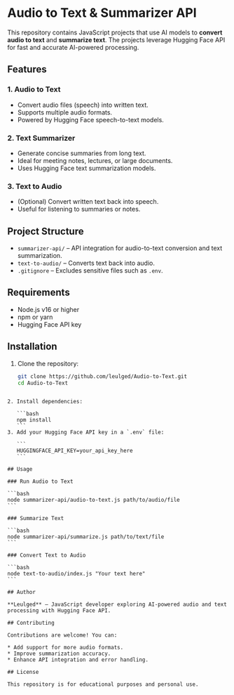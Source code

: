 # Audio to Text & Summarizer API

This repository contains JavaScript projects that use AI models to **convert audio to text** and **summarize text**. The projects leverage Hugging Face API for fast and accurate AI-powered processing.

## Features

### 1. Audio to Text
- Convert audio files (speech) into written text.  
- Supports multiple audio formats.  
- Powered by Hugging Face speech-to-text models.  

### 2. Text Summarizer
- Generate concise summaries from long text.  
- Ideal for meeting notes, lectures, or large documents.  
- Uses Hugging Face text summarization models.  

### 3. Text to Audio
- (Optional) Convert written text back into speech.  
- Useful for listening to summaries or notes.

## Project Structure
- `summarizer-api/` – API integration for audio-to-text conversion and text summarization.  
- `text-to-audio/` – Converts text back into audio.  
- `.gitignore` – Excludes sensitive files such as `.env`.  

## Requirements
- Node.js v16 or higher  
- npm or yarn  
- Hugging Face API key  

## Installation
1. Clone the repository:
   ```bash
   git clone https://github.com/leulged/Audio-to-Text.git
   cd Audio-to-Text
````

2. Install dependencies:

   ```bash
   npm install
   ```
3. Add your Hugging Face API key in a `.env` file:

   ```
   HUGGINGFACE_API_KEY=your_api_key_here
   ```

## Usage

### Run Audio to Text

```bash
node summarizer-api/audio-to-text.js path/to/audio/file
```

### Summarize Text

```bash
node summarizer-api/summarize.js path/to/text/file
```

### Convert Text to Audio

```bash
node text-to-audio/index.js "Your text here"
```

## Author

**Leulged** – JavaScript developer exploring AI-powered audio and text processing with Hugging Face API.

## Contributing

Contributions are welcome! You can:

* Add support for more audio formats.
* Improve summarization accuracy.
* Enhance API integration and error handling.

## License

This repository is for educational purposes and personal use.

